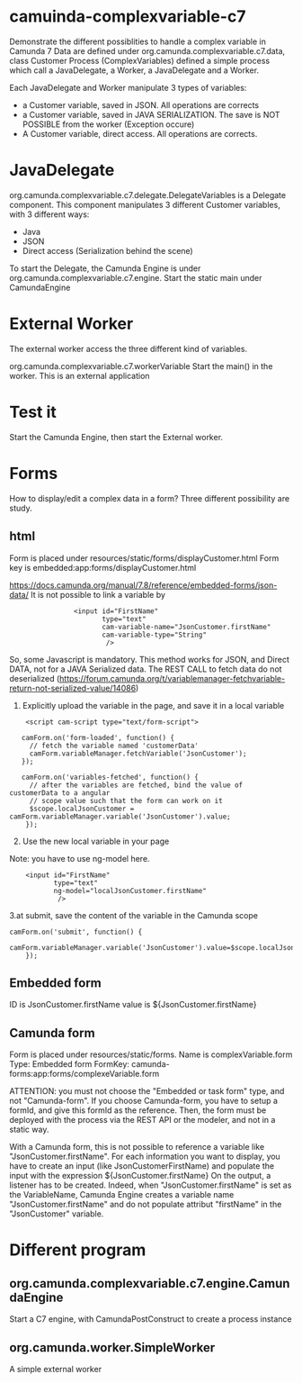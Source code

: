 # camuinda-complexvariable-c7

Demonstrate the different possiblities to handle a complex variable in Camunda 7
Data are defined under org.camunda.complexvariable.c7.data, class Customer
Process (ComplexVariables) defined a simple process which call a JavaDelegate, a Worker, a JavaDelegate and a Worker.

Each JavaDelegate and Worker manipulate 3 types of variables:
* a Customer variable, saved in JSON. All operations are corrects
* a Customer variable, saved in JAVA SERIALIZATION. The save is NOT POSSIBLE from the worker (Exception occure)
* A Customer variable, direct access. All operations are corrects.


# JavaDelegate
org.camunda.complexvariable.c7.delegate.DelegateVariables
is a Delegate component. This component manipulates 3 different Customer variables, with 3 different ways:
* Java
* JSON
* Direct access (Serialization behind the scene)

To start the Delegate, the Camunda Engine is under org.camunda.complexvariable.c7.engine. 
Start the static main under CamundaEngine

# External Worker
The external worker access the three different kind of variables.

org.camunda.complexvariable.c7.workerVariable
Start the main() in the worker. This is an external application

# Test it
Start the Camunda Engine, then start the External worker.


# Forms
How to display/edit a complex data in a form?
Three different possibility are study.
## html
Form is placed under resources/static/forms/displayCustomer.html
Form key is embedded:app:forms/displayCustomer.html

https://docs.camunda.org/manual/7.8/reference/embedded-forms/json-data/
It is not possible to link a variable by

````
                <input id="FirstName"
                       type="text"
                       cam-variable-name="JsonCustomer.firstName"
                       cam-variable-type="String"
                        />
````
So, some Javascript is mandatory.
This method works for JSON, and Direct DATA, not for a JAVA Serialized data. The REST CALL to fetch data do not deserialized
(https://forum.camunda.org/t/variablemanager-fetchvariable-return-not-serialized-value/14086)

1. Explicitly upload the variable in the page, and save it in a local variable

````
    <script cam-script type="text/form-script">

   camForm.on('form-loaded', function() {
     // fetch the variable named 'customerData'
     camForm.variableManager.fetchVariable('JsonCustomer');
   });

   camForm.on('variables-fetched', function() {
     // after the variables are fetched, bind the value of customerData to a angular
     // scope value such that the form can work on it
     $scope.localJsonCustomer = camForm.variableManager.variable('JsonCustomer').value;
    });
````

2. Use the new local variable in your page

Note: you have to use ng-model here. 
````
    <input id="FirstName"
           type="text"
           ng-model="localJsonCustomer.firstName"
            />
````

3.at submit, save the content of the variable in the Camunda scope

````
camForm.on('submit', function() {
   camForm.variableManager.variable('JsonCustomer').value=$scope.localJsonCustomer;
    });
````    
## Embedded form
ID is       JsonCustomer.firstName
value is    ${JsonCustomer.firstName}

## Camunda form
Form is placed under resources/static/forms. Name is complexVariable.form
Type: Embedded form
FormKey: camunda-forms:app:forms/complexeVariable.form

ATTENTION: you must not choose the "Embedded or task form" type, and not "Camunda-form". 
If you choose Camunda-form, you have to setup a formId, and give this formId as the reference. 
Then, the form must be deployed with the process via the REST API or the modeler, and not in a static way.

With a Camunda form, this is not possible to reference a variable like "JsonCustomer.firstName". 
For each information you want to display, you have to create an input (like JsonCustomerFirstName) and populate the 
input with the expression ${JsonCustomer.firstName}
On the output, a listener has to be created. Indeed, when "JsonCustomer.firstName" is set as the VariableName, 
Camunda Engine creates a variable name "JsonCustomer.firstName" and do not populate attribut "firstName" in the "JsonCustomer" variable.

# Different program

## org.camunda.complexvariable.c7.engine.CamundaEngine
Start a C7 engine, with CamundaPostConstruct to create a process instance

## org.camunda.worker.SimpleWorker
A simple external worker

